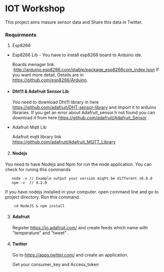 # IOT Workshop 
This project aims masure sensor data and Share this data in Twitter.

### Requirments
1. Esp8266 
* Esp8266 Lib - <return>
You have to install esp8266 board to Arduino ide.
    
    Boards menager link :http://arduino.esp8266.com/stable/package_esp8266com_index.json
    If you want more detail, Details are in https://github.com/esp8266/Arduino.
* #### Dht11 & Adafruit Sensor Lib 

    You need to download Dht11 library in here https://github.com/adafruit/DHT-sensor-library and import it to arduino libraries.
    If you get an error about Adafruit_sensor.h not found you can download it from 
    here https://github.com/adafruit/Adafruit_Sensor .
* Adafruit Mqtt Lib
   
    Adafruit mqtt library link https://github.com/adafruit/Adafruit_MQTT_Library
2. #### Nodejs 
 
 You need to have Nodejs and Npm for run the node application. <return>
 You can check for runing this commands
 ```
    node -v // Example output your version might be different v6.6.0
    npm -v  // 4.2.0
 ```
If you have nodejs installed in your computer. open command line and go to project directory. Run this command.
```
    cd NodeJS & npm install
```

3. #### Adafruit

    Register https://io.adafruit.com/ and create feeds which name with 
    "temperature" and "tweet" .

4. #### Twitter

    Go to https://apps.twitter.com/ and create an application. 

    Get your consumer_key and Access_token


